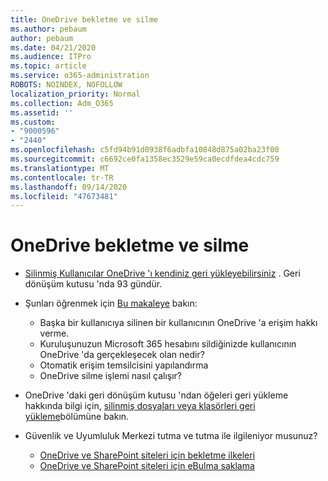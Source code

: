 ```yaml
---
title: OneDrive bekletme ve silme
ms.author: pebaum
author: pebaum
ms.date: 04/21/2020
ms.audience: ITPro
ms.topic: article
ms.service: o365-administration
ROBOTS: NOINDEX, NOFOLLOW
localization_priority: Normal
ms.collection: Adm_O365
ms.assetid: ''
ms.custom:
- "9000596"
- "2440"
ms.openlocfilehash: c5fd94b91d0938f6adbfa10848d875a02ba23f00
ms.sourcegitcommit: c6692ce0fa1358ec3529e59ca0ecdfdea4cdc759
ms.translationtype: MT
ms.contentlocale: tr-TR
ms.lasthandoff: 09/14/2020
ms.locfileid: "47673481"
---
```

# <a name="onedrive-retention-and-deletion"></a>OneDrive bekletme ve silme

- [Silinmiş Kullanıcılar OneDrive 'ı kendiniz geri yükleyebilirsiniz](https://docs.microsoft.com/onedrive/restore-deleted-onedrive) . Geri dönüşüm kutusu 'nda 93 gündür.

- Şunları öğrenmek için [Bu makaleye](https://docs.microsoft.com/onedrive/retention-and-deletion) bakın:
    - Başka bir kullanıcıya silinen bir kullanıcının OneDrive 'a erişim hakkı verme.
    - Kuruluşunuzun Microsoft 365 hesabını sildiğinizde kullanıcının OneDrive 'da gerçekleşecek olan nedir?
    - Otomatik erişim temsilcisini yapılandırma
    - OneDrive silme işlemi nasıl çalışır?

- OneDrive 'daki geri dönüşüm kutusu 'ndan öğeleri geri yükleme hakkında bilgi için, [silinmiş dosyaları veya klasörleri geri yükleme](https://support.office.com/article/949ada80-0026-4db3-a953-c99083e6a84f)bölümüne bakın.

- Güvenlik ve Uyumluluk Merkezi tutma ve tutma ile ilgileniyor musunuz?
    - [OneDrive ve SharePoint siteleri için bekletme ilkeleri](https://docs.microsoft.com/microsoft-365/compliance/retention-policies)
    - [OneDrive ve SharePoint siteleri için eBulma saklama](https://docs.microsoft.com/office365/securitycompliance/ediscovery-cases#step-4-place-content-locations-on-hold)
